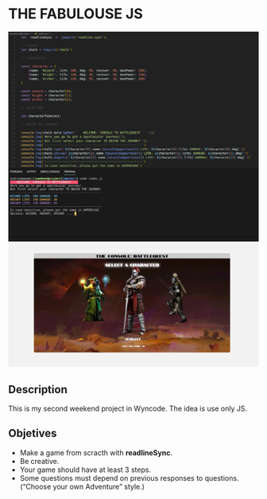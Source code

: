 # THE FABULOUSE JS

![CodeSnippet](./weekendproject/img/code.png)
![ViewInHtml](./weekendproject/img/view.png)

## Description
This is my second weekend project in Wyncode. The idea is use only JS.

## Objetives
* Make a game from scracth with **readlineSync**.
* Be creative.
* Your game should have at least 3 steps.
* Some questions must depend on previous responses to questions. (“Choose your own Adventure” style.)
